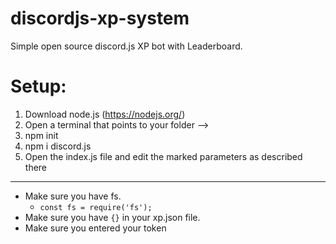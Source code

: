# discordjs-xp-system
Simple open source discord.js XP bot with Leaderboard.
# Setup:
1. Download node.js (https://nodejs.org/)
2. Open a terminal that points to your folder -->
3. npm init
4. npm i discord.js
5. Open the index.js file and edit the marked parameters as described there
----------
- Make sure you have fs. 
  - `const fs = require('fs');`
- Make sure you have `{}` in your xp.json file.
- Make sure you entered your token
